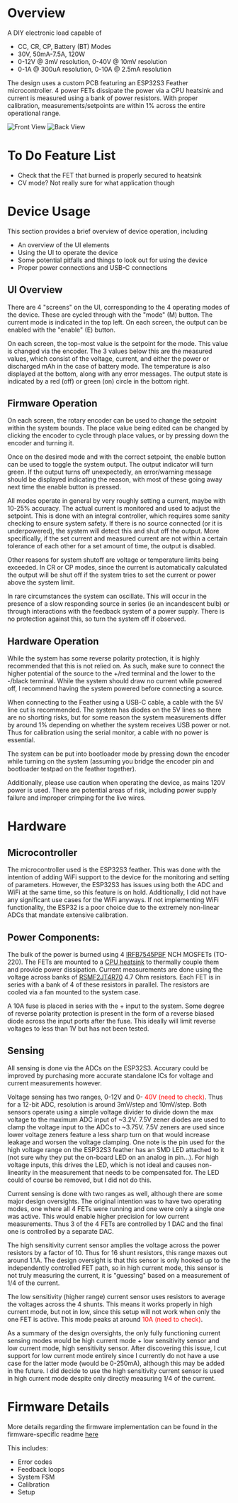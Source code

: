 # Overview
 A DIY electronic load capable of 
* CC, CR, CP, Battery (BT) Modes
* 30V, 50mA-7.5A, 120W
* 0-12V @ 3mV resolution, 0-40V @ 10mV resolution
* 0-1A @ 300uA resolution, 0-10A @ 2.5mA resolution

The design uses a custom PCB featuring an ESP32S3 Feather microcontroller. 4 power FETs dissipate the power via a CPU heatsink and current is measured using a bank of power resistors. With proper calibration, measurements/setpoints are within 1% across the entire operational range. 

![Front View](./Media/front_view.png)
![Back View](./Media/back_view.png)

# To Do Feature List
* Check that the FET that burned is properly secured to heatsink
* CV mode? Not really sure for what application though

# Device Usage
This section provides a brief overview of device operation, including
* An overview of the UI elements
* Using the UI to operate the device
* Some potential pitfalls and things to look out for using the device
* Proper power connections and USB-C connections
## UI Overview
There are 4 "screens" on the UI, corresponding to the 4 operating modes of the device. These are cycled through with the "mode" (M) button. The current mode is indicated in the top left. On each screen, the output can be enabled with the "enable" (E) button.

On each screen, the top-most value is the setpoint for the mode. This value is changed via the encoder. The 3 values below this are the measured values, which consist of the voltage, current, and either the power or discharged mAh in the case of battery mode. The temperature is also displayed at the bottom, along with any error messages. The output state is indicated by a red (off) or green (on) circle in the bottom right.

## Firmware Operation
On each screen, the rotary encoder can be used to change the setpoint within the system bounds. The place value being edited can be changed by clicking the encoder to cycle through place values, or by pressing down the encoder and turning it.

Once on the desired mode and with the correct setpoint, the enable button can be used to toggle the system output. The output indicator will turn green. If the output turns off unexpectedly, an error/warning message should be displayed indicating the reason, with most of these going away next time the enable button is pressed.

All modes operate in general by very roughly setting a current, maybe with 10-25% accuracy. The actual current is monitored and used to adjust the setpoint. This is done with an integral controller, which requires some sanity checking to ensure system safety. If there is no source connected (or it is underpowered), the system will detect this and shut off the output. More specifically, if the set current and measured current are not within a certain tolerance of each other for a set amount of time, the output is disabled.

Other reasons for system shutoff are voltage or temperature limits being exceeded. In CR or CP modes, since the current is automatically calculated the output will be shut off if the system tries to set the current or power above the system limit.

In rare circumstances the system can oscillate. This will occur in the presence of a slow responding source in series (ie an incandescent bulb) or through interactions with the feedback system of a power supply. There is no protection against this, so turn the system off if observed.

## Hardware Operation
While the system has some reverse polarity protection, it is highly recommended that this is not relied on. As such, make sure to connect the higher potential of the source to the +/red terminal and the lower to the -/black terminal. While the system should draw no current while powered off, I recommend having the system powered before connecting a source.

When connecting to the Feather using a USB-C cable, a cable with the 5V line cut is recommended. The system has diodes on the 5V lines so there are no shorting risks, but for some reason the system measurements differ by around 1% depending on whether the system receives USB power or not. Thus for calibration using the serial monitor, a cable with no power is essential. 

The system can be put into bootloader mode by pressing down the encoder while turning on the system (assuming you bridge the encoder pin and bootloader testpad on the feather together).

Additionally, please use caution when operating the device, as mains 120V power is used. There are potential areas of risk, including power supply failure and improper crimping for the live wires.

# Hardware

## Microcontroller

The microcontroller used is the ESP32S3 feather. This was done with the intention of adding WiFi support to the device for the monitoring and setting of parameters. However, the ESP32S3 has issues using both the ADC and WiFi at the same time, so this feature is on hold. Additionally, I did not have any significant use cases for the WiFi anyways. If not implementing WiFi functionality, the ESP32 is a poor choice due to the extremely non-linear ADCs that mandate extensive calibration.

## Power Components:
The bulk of the power is burned using 4 [IRFB7545PBF](https://www.digikey.com/en/products/detail/infineon-technologies/IRFB7545PBF/4772483?_gl=1*qid4uc*_up*MQ..&gclid=CjwKCAiAmfq6BhAsEiwAX1jsZwDCxFQFxVeq3aHN9mwHQtf8dV56gFwLjNTAg517n_BBnAF4h2P2nxoCqRcQAvD_BwE&gclsrc=aw.ds) NCH MOSFETs (TO-220). The FETs are mounted to a [CPU heatsink](https://www.amazon.com/dp/B00006B8EX?ref=ppx_yo2ov_dt_b_fed_asin_title&th=1) to thermally couple them and provide power dissipation. Current measurements are done using the voltage across banks of [RSMF2JT4R70](https://www.digikey.com/en/products/detail/stackpole-electronics-inc/RSMF2JT4R70/2021732?_gl=1*1e5c9mv*_up*MQ..&gclid=CjwKCAiAmfq6BhAsEiwAX1jsZwDCxFQFxVeq3aHN9mwHQtf8dV56gFwLjNTAg517n_BBnAF4h2P2nxoCqRcQAvD_BwE&gclsrc=aw.ds) 4.7 Ohm resistors. Each FET is in series with a bank of 4 of these resistors in parallel. The resistors are cooled via a fan mounted to the system case.

A 10A fuse is placed in series with the + input to the system. Some degree of reverse polarity protection is present in the form of a reverse biased diode across the input ports after the fuse. This ideally will limit reverse voltages to less than 1V but has not been tested.

## Sensing
All sensing is done via the ADCs on the ESP32S3. Accurary could be improved by purchasing more accurate standalone ICs for voltage and current measurements however. 

Voltage sensing has two ranges, 0-12V and 0-<span style="color:red"> 40V (need to check)</span>. Thus for a 12-bit ADC, resolution is around 3mV/step and 10mV/step. Both sensors operate using a simple voltage divider to divide down the max voltage to the maximum ADC input of ~3.2V. 7.5V zener diodes are used to clamp the voltage input to the ADCs to ~3.75V. 7.5V zeners are used since lower voltage zeners feature a less sharp turn on that would increase leakage and worsen the voltage clamping. One note is the pin used for the high voltage range on the ESP32S3 feather has an SMD LED attached to it (not sure why they put the on-board LED on an analog in pin...). For high voltage inputs, this drives the LED, which is not ideal and causes non-linearity in the measurement that needs to be compensated for. The LED could of course be removed, but I did not do this.

Current sensing is done with two ranges as well, although there are some major design oversights. The original intention was to have two operating modes, one where all 4 FETs were running and one were only a single one was active. This would enable higher precision for low current measurements. Thus 3 of the 4 FETs are controlled by 1 DAC and the final one is controlled by a separate DAC. 

The high sensitivity current sensor amplies the voltage across the power resistors by a factor of 10. Thus for 16 shunt resistors, this range maxes out around 1.1A. The design oversight is that this sensor is only hooked up to the independently controlled FET path, so in high current mode, this sensor is not truly measuring the current, it is "guessing" based on a measurement of 1/4 of the current.

The low sensitivity (higher range) current sensor uses resistors to average the voltages across the 4 shunts. This means it works properly in high current mode, but not in low, since this setup will not work when only the one FET is active. This mode peaks at around <span style="color:red"> 10A (need to check)</span>.

As a summary of the design oversights, the only fully functioning current sensing modes would be high current mode + low sensitivity sensor and low current mode, high sensitivity sensor. After discovering this issue, I cut support for low current mode entirely since I currently do not have a use case for the latter mode (would be 0-250mA), although this may be added in the future. I did decide to use the high sensitivity current sensor is used in high current mode despite only directly measuring 1/4 of the current.


# Firmware Details
More details regarding the firmware implementation can be found in the firmware-specific readme
[here](./Firmware/Firmware_ReadMe.md)

This includes:
* Error codes
* Feedback loops
* System FSM
* Calibration
* Setup 